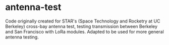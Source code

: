 # antenna-test
Code originally created for STAR's (Space Technology and Rocketry at UC Berkeley) cross-bay antenna test, testing transmission between Berkeley and San Francisco with LoRa modules. Adapted to be used for more general antenna testing. 
